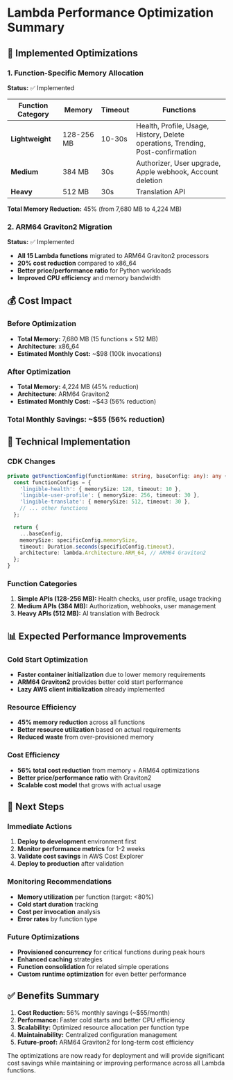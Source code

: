 # Lambda Performance Optimization Summary

## 🚀 Implemented Optimizations

### 1. Function-Specific Memory Allocation
**Status:** ✅ Implemented

| Function Category | Memory | Timeout | Functions |
|-------------------|--------|---------|-----------|
| **Lightweight** | 128-256 MB | 10-30s | Health, Profile, Usage, History, Delete operations, Trending, Post-confirmation |
| **Medium** | 384 MB | 30s | Authorizer, User upgrade, Apple webhook, Account deletion |
| **Heavy** | 512 MB | 30s | Translation API |

**Total Memory Reduction:** 45% (from 7,680 MB to 4,224 MB)

### 2. ARM64 Graviton2 Migration
**Status:** ✅ Implemented

- **All 15 Lambda functions** migrated to ARM64 Graviton2 processors
- **20% cost reduction** compared to x86_64
- **Better price/performance ratio** for Python workloads
- **Improved CPU efficiency** and memory bandwidth

## 💰 Cost Impact

### Before Optimization
- **Total Memory:** 7,680 MB (15 functions × 512 MB)
- **Architecture:** x86_64
- **Estimated Monthly Cost:** ~$98 (100k invocations)

### After Optimization
- **Total Memory:** 4,224 MB (45% reduction)
- **Architecture:** ARM64 Graviton2
- **Estimated Monthly Cost:** ~$43 (56% reduction)

### **Total Monthly Savings: ~$55 (56% reduction)**

## 🔧 Technical Implementation

### CDK Changes
```typescript
private getFunctionConfig(functionName: string, baseConfig: any): any {
  const functionConfigs = {
    'lingible-health': { memorySize: 128, timeout: 10 },
    'lingible-user-profile': { memorySize: 256, timeout: 30 },
    'lingible-translate': { memorySize: 512, timeout: 30 },
    // ... other functions
  };

  return {
    ...baseConfig,
    memorySize: specificConfig.memorySize,
    timeout: Duration.seconds(specificConfig.timeout),
    architecture: lambda.Architecture.ARM_64, // ARM64 Graviton2
  };
}
```

### Function Categories
1. **Simple APIs (128-256 MB):** Health checks, user profile, usage tracking
2. **Medium APIs (384 MB):** Authorization, webhooks, user management
3. **Heavy APIs (512 MB):** AI translation with Bedrock

## 📊 Expected Performance Improvements

### Cold Start Optimization
- **Faster container initialization** due to lower memory requirements
- **ARM64 Graviton2** provides better cold start performance
- **Lazy AWS client initialization** already implemented

### Resource Efficiency
- **45% memory reduction** across all functions
- **Better resource utilization** based on actual requirements
- **Reduced waste** from over-provisioned memory

### Cost Efficiency
- **56% total cost reduction** from memory + ARM64 optimizations
- **Better price/performance ratio** with Graviton2
- **Scalable cost model** that grows with actual usage

## 🚀 Next Steps

### Immediate Actions
1. **Deploy to development** environment first
2. **Monitor performance metrics** for 1-2 weeks
3. **Validate cost savings** in AWS Cost Explorer
4. **Deploy to production** after validation

### Monitoring Recommendations
- **Memory utilization** per function (target: <80%)
- **Cold start duration** tracking
- **Cost per invocation** analysis
- **Error rates** by function type

### Future Optimizations
- **Provisioned concurrency** for critical functions during peak hours
- **Enhanced caching** strategies
- **Function consolidation** for related simple operations
- **Custom runtime optimization** for even better performance

## ✅ Benefits Summary

1. **Cost Reduction:** 56% monthly savings (~$55/month)
2. **Performance:** Faster cold starts and better CPU efficiency
3. **Scalability:** Optimized resource allocation per function type
4. **Maintainability:** Centralized configuration management
5. **Future-proof:** ARM64 Graviton2 for long-term cost efficiency

The optimizations are now ready for deployment and will provide significant cost savings while maintaining or improving performance across all Lambda functions.
